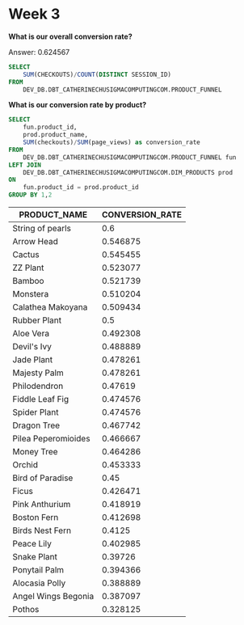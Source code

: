 # Week 3

**What is our overall conversion rate?**

Answer: 0.624567

```sql
SELECT
    SUM(CHECKOUTS)/COUNT(DISTINCT SESSION_ID)
FROM
    DEV_DB.DBT_CATHERINECHUSIGMACOMPUTINGCOM.PRODUCT_FUNNEL
```

**What is our conversion rate by product?**

```sql
SELECT
    fun.product_id,
    prod.product_name,
    SUM(checkouts)/SUM(page_views) as conversion_rate
FROM
    DEV_DB.DBT_CATHERINECHUSIGMACOMPUTINGCOM.PRODUCT_FUNNEL fun
LEFT JOIN
    DEV_DB.DBT_CATHERINECHUSIGMACOMPUTINGCOM.DIM_PRODUCTS prod
ON
    fun.product_id = prod.product_id
GROUP BY 1,2
```

PRODUCT_NAME |CONVERSION_RATE
------------- | ------------- |
String of pearls | 0.6
Arrow Head | 0.546875
Cactus |	0.545455
ZZ Plant |	0.523077
Bamboo |	0.521739
Monstera |	0.510204
Calathea Makoyana |	0.509434
Rubber Plant |	0.5
Aloe Vera |	0.492308
Devil's Ivy |	0.488889
Jade Plant |	0.478261
Majesty Palm |	0.478261
Philodendron |	0.47619
Fiddle Leaf Fig |	0.474576
Spider Plant |	0.474576
Dragon Tree |	0.467742
Pilea Peperomioides |	0.466667
Money Tree |	0.464286
Orchid |	0.453333
Bird of Paradise |	0.45
Ficus |	0.426471
Pink Anthurium |	0.418919
Boston Fern |	0.412698
Birds Nest Fern |	0.4125
Peace Lily |	0.402985
Snake Plant |	0.39726
Ponytail Palm |	0.394366
Alocasia Polly |	0.388889
Angel Wings Begonia |	0.387097
Pothos |	0.328125